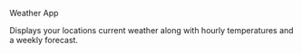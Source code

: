Weather App

Displays your locations current weather along with hourly temperatures and a weekly forecast.